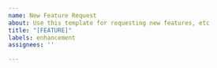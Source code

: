 ```yaml
---
name: New Feature Request
about: Use this template for requesting new features, etc
title: "[FEATURE]"
labels: enhancement
assignees: ''

---
```


<!--- Describe the issue content here  -->

<!--- If you have any solution on your own, be sure to provide it as well -->
